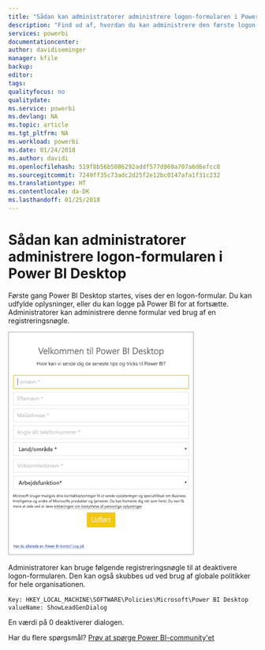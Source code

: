 ```yaml
---
title: "Sådan kan administratorer administrere logon-formularen i Power BI Desktop"
description: "Find ud af, hvordan du kan administrere den første logon-formular, når Power BI Desktop åbnes."
services: powerbi
documentationcenter: 
author: davidiseminger
manager: kfile
backup: 
editor: 
tags: 
qualityfocus: no
qualitydate: 
ms.service: powerbi
ms.devlang: NA
ms.topic: article
ms.tgt_pltfrm: NA
ms.workload: powerbi
ms.date: 01/24/2018
ms.author: davidi
ms.openlocfilehash: 519f8b56b5086292addf577d969a707a6d6efcc8
ms.sourcegitcommit: 7249ff35c73adc2d25f2e12bc0147afa1f31c232
ms.translationtype: HT
ms.contentlocale: da-DK
ms.lasthandoff: 01/25/2018
---
```

# <a name="how-administrators-can-manage-the-power-bi-desktop-sign-in-form"></a>Sådan kan administratorer administrere logon-formularen i Power BI Desktop
Første gang Power BI Desktop startes, vises der en logon-formular. Du kan udfylde oplysninger, eller du kan logge på Power BI for at fortsætte. Administratorer kan administrere denne formular ved brug af en registreringsnøgle. 

![Formular til første logon til Power BI](media/desktop-admin-sign-in-form/sign-in-form.png)

Administratorer kan bruge følgende registreringsnøgle til at deaktivere logon-formularen. Den kan også skubbes ud ved brug af globale politikker for hele organisationen.

```
Key: HKEY_LOCAL_MACHINE\SOFTWARE\Policies\Microsoft\Power BI Desktop
valueName: ShowLeadGenDialog
```

En værdi på 0 deaktiverer dialogen.

Har du flere spørgsmål? [Prøv at spørge Power BI-community'et](http://community.powerbi.com/)


